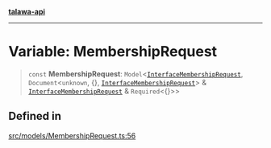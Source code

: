 [**talawa-api**](../../../README.md)

***

# Variable: MembershipRequest

> `const` **MembershipRequest**: `Model`\<[`InterfaceMembershipRequest`](../interfaces/InterfaceMembershipRequest.md), `Document`\<`unknown`, \{\}, [`InterfaceMembershipRequest`](../interfaces/InterfaceMembershipRequest.md)\> & [`InterfaceMembershipRequest`](../interfaces/InterfaceMembershipRequest.md) & `Required`\<\{\}\>\>

## Defined in

[src/models/MembershipRequest.ts:56](https://github.com/Suyash878/talawa-api/blob/095e6964ce2a06c1c30d1acf81b6162203f1db91/src/models/MembershipRequest.ts#L56)
